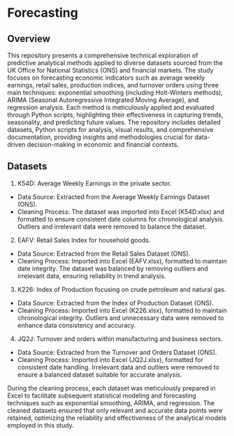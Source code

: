 # Forecasting

## Overview

This repository presents a comprehensive technical exploration of predictive analytical methods applied to diverse datasets sourced from the UK Office for National Statistics (ONS) and financial markets. The study focuses on forecasting economic indicators such as average weekly earnings, retail sales, production indices, and turnover orders using three main techniques: exponential smoothing (including Holt-Winters methods), ARIMA (Seasonal Autoregressive Integrated Moving Average), and regression analysis. Each method is meticulously applied and evaluated through Python scripts, highlighting their effectiveness in capturing trends, seasonality, and predicting future values. The repository includes detailed datasets, Python scripts for analysis, visual results, and comprehensive documentation, providing insights and methodologies crucial for data-driven decision-making in economic and financial contexts.

## Datasets

1. K54D: Average Weekly Earnings in the private sector.
  - Data Source: Extracted from the Average Weekly Earnings Dataset (ONS).
  - Cleaning Process: The dataset was imported into Excel (K54D.xlsx) and formatted to ensure consistent date columns for chronological analysis. Outliers and irrelevant data were removed to balance the dataset.

2. EAFV: Retail Sales Index for household goods.
  - Data Source: Extracted from the Retail Sales Dataset (ONS).
  - Cleaning Process: Imported into Excel (EAFV.xlsx), formatted to maintain date integrity. The dataset was balanced by removing outliers and irrelevant data, ensuring reliability in trend analysis.

3. K226: Index of Production focusing on crude petroleum and natural gas.
  - Data Source: Extracted from the Index of Production Dataset (ONS).
  - Cleaning Process: Imported into Excel (K226.xlsx), formatted to maintain chronological integrity. Outliers and unnecessary data were removed to enhance data consistency and accuracy.

4. JQ2J: Turnover and orders within manufacturing and business sectors.
  - Data Source: Extracted from the Turnover and Orders Dataset (ONS).
  - Cleaning Process: Imported into Excel (JQ2J.xlsx), formatted for consistent date handling. Irrelevant data and outliers were removed to ensure a balanced dataset suitable for accurate analysis.

During the cleaning process, each dataset was meticulously prepared in Excel to facilitate subsequent statistical modeling and forecasting techniques such as exponential smoothing, ARIMA, and regression. The cleaned datasets ensured that only relevant and accurate data points were retained, optimizing the reliability and effectiveness of the analytical models employed in this study.
